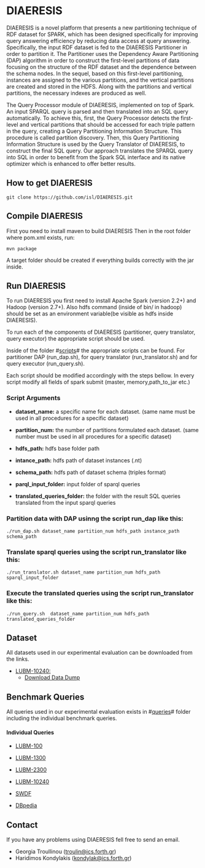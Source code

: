 # DIAERESIS
DIAERESIS is a novel platform that presents a new partitioning technique of RDF dataset for SPARK, which has been designed specifically for improving query answering efficiency by reducing data access at query answering. Specifically, the input RDF dataset is fed to the DIAERESIS Partitioner in order to partition it. The Partitioner uses the Dependency Aware Partitioning (DAP) algorithm in order to construct the first-level partitions of data focusing on the structure of the RDF dataset and the dependence between the schema nodes. In the sequel, based on this first-level partitioning, instances are assigned to the various partitions, and the vertical partitions are created and stored in the HDFS. Along with the partitions and vertical partitions, the necessary indexes are produced as well. 

The Query Processor module of DIAERESIS, implemented on top of Spark. An input SPARQL query is parsed and then translated into an SQL query automatically. To achieve this, first, the Query Processor detects the first-level and vertical partitions that should be accessed for each triple pattern in the query, creating a Query Partitioning Information Structure. This procedure is called partition discovery. Then, this Query Partitioning Information Structure is used by the Query Translator of DIAERESIS, to construct the final SQL query. Our approach translates the SPARQL query into SQL in order to benefit from the Spark SQL interface and its native optimizer which is enhanced to offer better results.

## How to get DIAERESIS
```
git clone https://github.com/isl/DIAERESIS.git
```


## Compile DIAERESIS
First you need to install maven to build DIAERESIS Then in the root folder where pom.xml exists, run:
```
mvn package
```

A target folder should be created if everything builds correctly with the jar inside.

## Run DIAERESIS

To run DIAERESIS you first need to install Apache Spark (version 2.2+) and Hadoop (version 2.7+). Also hdfs command (inside of bin/ in hadoop) should be set as an environment variable(be visible as hdfs inside DIAERESIS).

To run each of the components of DIAERESIS (partitioner, query translator, query executor) the appropriate script should be used.

Inside of the folder #[scripts](https://github.com/isl/DIAERESIS/tree/master/scripts)# the appropriate scripts can be found. For partitioner DAP (run_dap.sh), for query translator (run_translator.sh) and for query executor (run_query.sh).

Each script should be modified accordingly with the steps bellow. In every script modify all fields of spark submit (master, memory,path_to_jar etc.)


### Script Arguments

* **dataset_name:** a specific name for each dataset. (same name must be used in all procedures for a specific dataset)

* **partition_num:** the number of partitions formulated each dataset. (same number must be used in all procedures for a specific dataset)

* **hdfs_path:** hdfs base folder path

* **intance_path:** hdfs path of dataset instances (.nt)

* **schema_path:** hdfs path of dataset schema (triples format)

* **parql_input_folder:** input folder of sparql queries

* **translated_queries_folder:** the folder with the result SQL queries translated from the input sparql queries

### Partition data with DAP usinng the script run_dap like this:
```
./run_dap.sh dataset_name partition_num hdfs_path instance_path schema_path
```
### Translate sparql queries using the script run_translator like this:
```
./run_translator.sh dataset_name partition_num hdfs_path sparql_input_folder
```
### Execute the translated queries using the script run_translator like this:
```
./run_query.sh  dataset_name partition_num hdfs_path translated_queries_folder
```

## Dataset
All datasets used in our experimental evaluation can be downloaded from the links.

* [LUBM-10240: ](http://swat.cse.lehigh.edu/projects/lubm/)
   	* [Download Data Dump](https://www.dropbox.com/s/4ifouv5n5pa4vdk/10240_new_str.tar.gz?dl=0)


## Benchmark Queries 
All queries used in our experimental evaluation exists in #[queries](https://github.com/isl/DIAERESIS/tree/master/queries)# folder including the individual benchmark queries.

#### Individual Queries
* [LUBM-100](https://github.com/isl/DIAERESIS/tree/master/queries/lubm100_1300_2300)

* [LUBM-1300](https://github.com/isl/DIAERESIS/tree/master/queries/lubm100_1300_2300) 

* [LUBM-2300](https://github.com/isl/DIAERESIS/tree/master/queries/lubm100_1300_2300)

* [LUBM-10240](https://github.com/isl/DIAERESIS/tree/master/queries/lubm10240)

* [SWDF](https://github.com/isl/DIAERESIS/tree/master/queries/swdf)

* [DBpedia](https://github.com/isl/DIAERESIS/tree/master/queries/dbpedia)

## Contact

If you have any problems using DIAERESIS fell free to send an email.
* Georgia Troullinou (troulin@ics.forth.gr)
* Haridimos Kondylakis (kondylak@ics.forth.gr)
